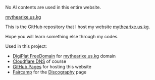 No AI contents are used in this entire website.

[mythearixe.us.kg](https://mythearixe.us.kg/)

This is the GitHub repository that I host my website [mythearixe.us.kg](https://mythearixe.us.kg/).

Hope you will learn something else through my codes.

Used in this project:
- [DigiPlat FreeDomain](https://github.com/DigitalPlatDev/FreeDomain) for [mythearixe.us.kg](https://mythearixe.us.kg/) domain
- [Cloudflare DNS](https://www.cloudflare.com/application-services/products/dns/) of course
- [GitHub Pages](https://docs.github.com/en/pages) for hosting this website
- [Faircamp]() for the [Discography](https://mythearixe.us.kg/discography) page

